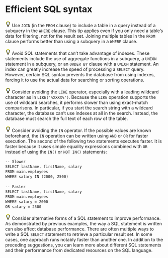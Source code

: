# Efficient SQL syntax

![](../img/tip_help.png) Use `JOIN` (in the `FROM` clause) to include a table in
a query instead of a subquery in the `WHERE` clause. This tip applies even if
you only need a table’s data for filtering, not for the result set. Joining
multiple tables in the `FROM` clause performs better than using a subquery in a
`WHERE` clause.

![](../img/tip_help.png) Avoid SQL statements that can’t take advantage of
indexes. These statements include the use of aggregate functions in a subquery,
a `UNION` statement in a subquery, or an `ORDER BY` clause with a `UNION`
statement. An index can greatly increase the speed of processing a `SELECT`
query. However, certain SQL syntax prevents the database from using indexes,
forcing it to use the actual data for searching or sorting operations.

![](../img/tip_help.png) Consider avoiding the `LIKE` operator, especially with
a leading wildcard character as in `LIKE('%XXXX%')`. Because the `LIKE`
operation supports the use of wildcard searches, it performs slower than using
exact-match comparisons. In particular, if you start the search string with a
wildcard character, the database can’t use indexes at all in the search.
Instead, the database must search the full text of each row of the table.

![](../img/tip_help.png) Consider avoiding the `IN` operator. If the possible
values are known beforehand, the `IN` operation can be written using `AND` or
`OR` for faster execution. The second of the following two statements executes
faster. It is faster because it uses simple equality expressions combined with
`OR` instead of using the `IN()` or `NOT IN()` statements:

    -- Slower
    SELECT lastName, firstName, salary
    FROM main.employees
    WHERE salary IN (2000, 2500)

    -- Faster
    SELECT lastName, firstName, salary
    FROM main.employees
    WHERE salary = 2000
    OR salary = 2500

![](../img/tip_help.png) Consider alternative forms of a SQL statement to
improve performance. As demonstrated by previous examples, the way a SQL
statement is written can also affect database performance. There are often
multiple ways to write a SQL `SELECT` statement to retrieve a particular result
set. In some cases, one approach runs notably faster than another one. In
addition to the preceding suggestions, you can learn more about different SQL
statements and their performance from dedicated resources on the SQL language.
